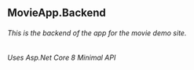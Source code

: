  ## MovieApp.Backend
 ###### This is the backend of the app for the movie demo site.
 ###### Uses Asp.Net Core 8 Minimal API
 
